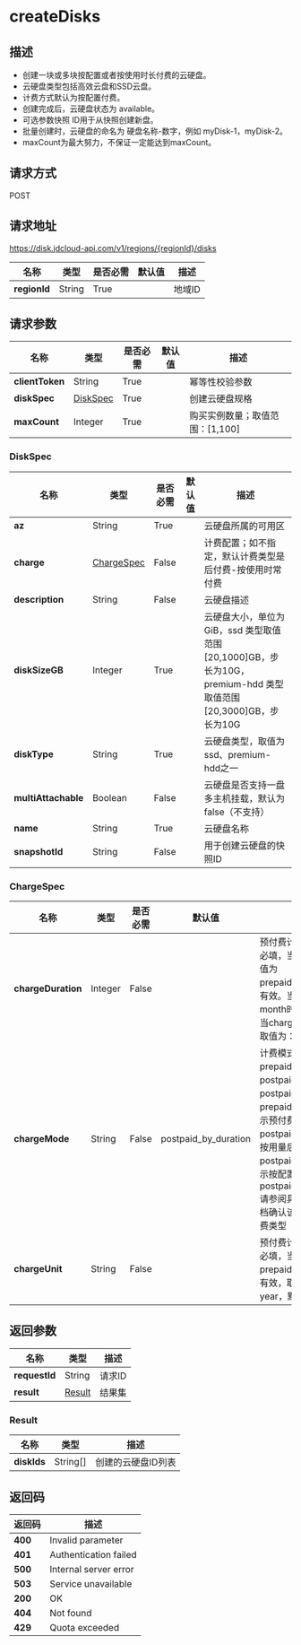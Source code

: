 # createDisks


## 描述
-   创建一块或多块按配置或者按使用时长付费的云硬盘。
-   云硬盘类型包括高效云盘和SSD云盘。
-   计费方式默认为按配置付费。
-   创建完成后，云硬盘状态为 available。
-   可选参数快照 ID用于从快照创建新盘。
-   批量创建时，云硬盘的命名为 硬盘名称-数字，例如 myDisk-1，myDisk-2。
-   maxCount为最大努力，不保证一定能达到maxCount。


## 请求方式
POST

## 请求地址
https://disk.jdcloud-api.com/v1/regions/{regionId}/disks

|名称|类型|是否必需|默认值|描述|
|---|---|---|---|---|
|**regionId**|String|True||地域ID|

## 请求参数
|名称|类型|是否必需|默认值|描述|
|---|---|---|---|---|
|**clientToken**|String|True||幂等性校验参数|
|**diskSpec**|[DiskSpec](##DiskSpec)|True||创建云硬盘规格|
|**maxCount**|Integer|True||购买实例数量；取值范围：[1,100]|

### <a name="DiskSpec">DiskSpec</a>
|名称|类型|是否必需|默认值|描述|
|---|---|---|---|---|
|**az**|String|True||云硬盘所属的可用区|
|**charge**|[ChargeSpec](##ChargeSpec)|False||计费配置；如不指定，默认计费类型是后付费-按使用时常付费|
|**description**|String|False||云硬盘描述|
|**diskSizeGB**|Integer|True||云硬盘大小，单位为 GiB，ssd 类型取值范围[20,1000]GB，步长为10G，premium-hdd 类型取值范围[20,3000]GB，步长为10G|
|**diskType**|String|True||云硬盘类型，取值为ssd、premium-hdd之一|
|**multiAttachable**|Boolean|False||云硬盘是否支持一盘多主机挂载，默认为false（不支持）|
|**name**|String|True||云硬盘名称|
|**snapshotId**|String|False||用于创建云硬盘的快照ID|
### <a name="ChargeSpec">ChargeSpec</a>
|名称|类型|是否必需|默认值|描述|
|---|---|---|---|---|
|**chargeDuration**|Integer|False||预付费计费时长，预付费必填，当chargeMode取值为prepaid_by_duration时有效。当chargeUnit为month时取值为：1~9，当chargeUnit为year时取值为：1、2、3|
|**chargeMode**|String|False|postpaid_by_duration|计费模式，取值为：prepaid_by_duration，postpaid_by_usage或postpaid_by_duration，prepaid_by_duration表示预付费，postpaid_by_usage表示按用量后付费，postpaid_by_duration表示按配置后付费，默认为postpaid_by_duration.请参阅具体产品线帮助文档确认该产品线支持的计费类型|
|**chargeUnit**|String|False||预付费计费单位，预付费必填，当chargeMode为prepaid_by_duration时有效，取值为：month、year，默认为month|

## 返回参数
|名称|类型|描述|
|---|---|---|
|**requestId**|String|请求ID|
|**result**|[Result](##Result)|结果集|


### <a name="Result">Result</a>
|名称|类型|描述|
|---|---|---|
|**diskIds**|String[]|创建的云硬盘ID列表|

## 返回码
|返回码|描述|
|---|---|
|**400**|Invalid parameter|
|**401**|Authentication failed|
|**500**|Internal server error|
|**503**|Service unavailable|
|**200**|OK|
|**404**|Not found|
|**429**|Quota exceeded|
